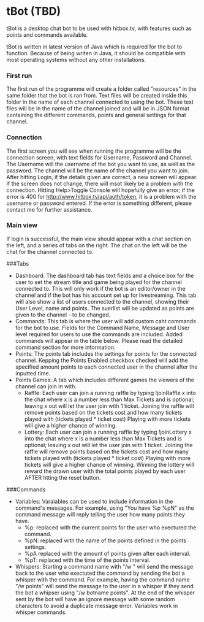 # tBot (TBD)

tBot is a desktop chat bot to be used with hitbox.tv, with features such as points and commands available.

tBot is written in latest version of Java which is required for the bot to function. Because of being writen in Java, it should be compatible with most operating systems without any other installations.

### First run

The first run of the programme will create a folder called "resources" in the same folder that the bot is ran from. Text files will be created inside this folder in the name of each channel connected to using the bot. These text files will be in the name of the channel joined and will be in JSON format containing the different commands, points and general settings for that channel.

### Connection

The first screen you will see when running the programme will be the connection screen, with text fields for Username, Password and Channel. The Username will the username of the bot you want to use, as well as the password. The channel will be the name of the channel you want to join. After hitting Login, if the details given are correct, a new screen will appear. If the screen does not change, there will msot likely be a problem with the connection. Hitting Help>Toggle Console will hopefully give an error; if the error is 400 for http://www.hitbox.tv/api/auth/token, it is a problem with the username or password entered. If the error is something different, please contact me for further assistance.

### Main view

If login is successful, the main view should appear with a chat section on the left, and a series of tabs on the right. The chat on the left will be the chat for the channel connected to.

###Tabs

- Dashboard: The dashboard tab has text fields and a choice box for the user to set the stream title and game being played for the channel connected to. This will only work if the bot is an editor/owner in the channel and if the bot has his account set up for livestreaming. This tab will also show a list of users connected to the channel, showing their User Level, name and points. The suerlist will be updated as points are given to the channel - to be changed.
- Commands: This tab is where the user will add custom caht commands for the bot to use. Fields for the Command Name, Message and User level required for users to use the commands are included. Added commands will appear in the table below. Please read the detailed command section for more information.
- Points: The points tab includes the settings for points for the connected channel. Kepping the Points Enabled checkbox checked will add the specified amount points to each connected user in the channel after the inputted time.
- Points Games: A tab which includes different games the viewers of the channel can join in with.
    - Raffle: Each user can join a running raffle by typing !joinRaffle x into the chat where x is a number less than Max Tickets and is optional; leaving x out will let the user join with 1 ticket. Joining the raffle will remove points based on the tickets cost and how many tickets played with (tickets played * ticket cost) Playing with more tickets will give a higher chance of winning.
    - Lottery: Each user can join a running raffle by typing !joinLottery x into the chat where x is a number less than Max Tickets and is optional; leaving x out will let the user join with 1 ticket. Joining the raffle will remove points based on the tickets cost and how many tickets played with (tickets played * ticket cost) Playing with more tickets will give a higher chance of winning. Winning the lottery will reward the drawn user with the total points played by each user AFTER htting the reset button.

###Commands

- Variables: Varaiables can be used to include information in the command's messages. For example, using "You have %p %pN" as the command message will reply telling the user how many points they have.
    - %p: replaced with the current points for the user who exectured the command.
    - %pN: replaced with the name of the points defined in the points settings.
    - %pA replaced with the amount of points given after each interval.
    - %pT: replaced with the time of the points interval.
- Whispers: Starting a command name with "/w " will send the message back to the user who exectuted the command by sending the bot a whisper with the command. For example, having the command name "/w points" will send the message to the user in a whisper if they send the bot a whipser using "/w botname points". At the end of the whisper sent by the bot will have an ignore message with some random characters to avoid a duplicate message error. Variables work in whisper commands.
